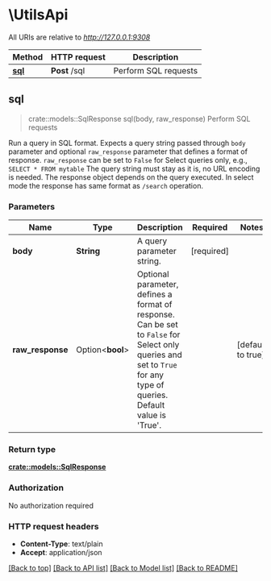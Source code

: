 # \UtilsApi

All URIs are relative to *http://127.0.0.1:9308*

Method | HTTP request | Description
------------- | ------------- | -------------
[**sql**](UtilsApi.md#sql) | **Post** /sql | Perform SQL requests



## sql

> crate::models::SqlResponse sql(body, raw_response)
Perform SQL requests

Run a query in SQL format. Expects a query string passed through `body` parameter and optional `raw_response` parameter that defines a format of response. `raw_response` can be set to `False` for Select queries only, e.g., `SELECT * FROM mytable` The query string must stay as it is, no URL encoding is needed. The response object depends on the query executed. In select mode the response has same format as `/search` operation. 

### Parameters


Name | Type | Description  | Required | Notes
------------- | ------------- | ------------- | ------------- | -------------
**body** | **String** | A query parameter string.  | [required] |
**raw_response** | Option<**bool**> | Optional parameter, defines a format of response. Can be set to `False` for Select only queries and set to `True` for any type of queries. Default value is 'True'.  |  |[default to true]

### Return type

[**crate::models::SqlResponse**](sqlResponse.md)

### Authorization

No authorization required

### HTTP request headers

- **Content-Type**: text/plain
- **Accept**: application/json

[[Back to top]](#) [[Back to API list]](../README.md#documentation-for-api-endpoints) [[Back to Model list]](../README.md#documentation-for-models) [[Back to README]](../README.md)

